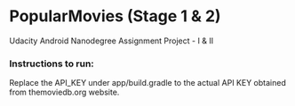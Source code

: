# PopularMovies (Stage 1 & 2)

Udacity Android Nanodegree Assignment Project - I & II

### Instructions to run:
Replace the API_KEY under app/build.gradle to the actual API KEY obtained from themoviedb.org website.
